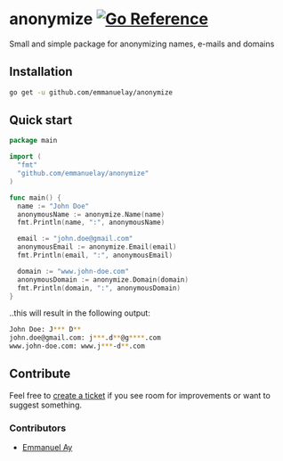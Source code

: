 # anonymize [![Go Reference](https://pkg.go.dev/badge/github.com/emmanuelay/anonymize.svg)](https://pkg.go.dev/github.com/emmanuelay/anonymize) 

Small and simple package for anonymizing names, e-mails and domains

## Installation

```sh
go get -u github.com/emmanuelay/anonymize
```

## Quick start

```go
package main

import (
  "fmt"
  "github.com/emmanuelay/anonymize"
)

func main() {
  name := "John Doe"
  anonymousName := anonymize.Name(name)
  fmt.Println(name, ":", anonymousName)

  email := "john.doe@gmail.com"
  anonymousEmail := anonymize.Email(email)
  fmt.Println(email, ":", anonymousEmail)

  domain := "www.john-doe.com"
  anonymousDomain := anonymize.Domain(domain)
  fmt.Println(domain, ":", anonymousDomain)
}
```

..this will result in the following output:

```sh
John Doe: J*** D**
john.doe@gmail.com: j***.d**@g****.com
www.john-doe.com: www.j***-d**.com
```

## Contribute

Feel free to [create a ticket](https://github.com/emmanuelay/anonymize/issues/new) if you see room for improvements or want to suggest something. 

### Contributors

*   [Emmanuel Ay](https://github.com/emmanuelay)